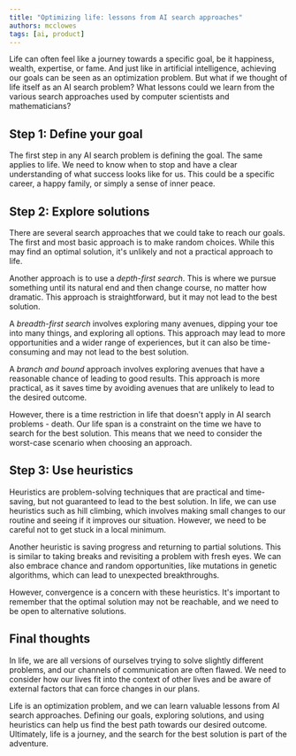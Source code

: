```yaml
---
title: "Optimizing life: lessons from AI search approaches"
authors: mcclowes
tags: [ai, product]
---
```


Life can often feel like a journey towards a specific goal, be it happiness, wealth, expertise, or fame. And just like in artificial intelligence, achieving our goals can be seen as an optimization problem. But what if we thought of life itself as an AI search problem? What lessons could we learn from the various search approaches used by computer scientists and mathematicians?

<!--truncate-->

## Step 1: Define your goal

The first step in any AI search problem is defining the goal. The same applies to life. We need to know when to stop and have a clear understanding of what success looks like for us. This could be a specific career, a happy family, or simply a sense of inner peace.

## Step 2: Explore solutions

There are several search approaches that we could take to reach our goals. The first and most basic approach is to make random choices. While this may find an optimal solution, it's unlikely and not a practical approach to life.

Another approach is to use a *depth-first search*. This is where we pursue something until its natural end and then change course, no matter how dramatic. This approach is straightforward, but it may not lead to the best solution.

A *breadth-first search* involves exploring many avenues, dipping your toe into many things, and exploring all options. This approach may lead to more opportunities and a wider range of experiences, but it can also be time-consuming and may not lead to the best solution.

A *branch and bound* approach involves exploring avenues that have a reasonable chance of leading to good results. This approach is more practical, as it saves time by avoiding avenues that are unlikely to lead to the desired outcome.

However, there is a time restriction in life that doesn't apply in AI search problems - death. Our life span is a constraint on the time we have to search for the best solution. This means that we need to consider the worst-case scenario when choosing an approach.

## Step 3: Use heuristics

Heuristics are problem-solving techniques that are practical and time-saving, but not guaranteed to lead to the best solution. In life, we can use heuristics such as hill climbing, which involves making small changes to our routine and seeing if it improves our situation. However, we need to be careful not to get stuck in a local minimum.

Another heuristic is saving progress and returning to partial solutions. This is similar to taking breaks and revisiting a problem with fresh eyes. We can also embrace chance and random opportunities, like mutations in genetic algorithms, which can lead to unexpected breakthroughs.

However, convergence is a concern with these heuristics. It's important to remember that the optimal solution may not be reachable, and we need to be open to alternative solutions.

## Final thoughts

In life, we are all versions of ourselves trying to solve slightly different problems, and our channels of communication are often flawed. We need to consider how our lives fit into the context of other lives and be aware of external factors that can force changes in our plans.

Life is an optimization problem, and we can learn valuable lessons from AI search approaches. Defining our goals, exploring solutions, and using heuristics can help us find the best path towards our desired outcome. Ultimately, life is a journey, and the search for the best solution is part of the adventure.